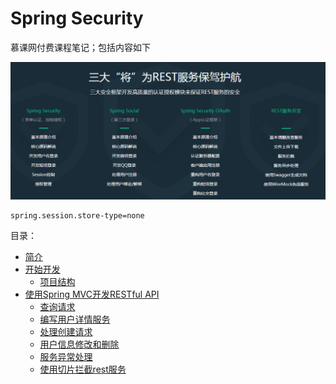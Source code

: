 # Spring Security
慕课网付费课程笔记；包括内容如下

![](/assets/image/imooc/spring_secunity/snipaste_20180801_143958.png)

```
spring.session.store-type=none
```

目录：

* [简介](chapter/imooc/spring_security/mvc_restfull_api/index.md)
* [开始开发]()
  - [项目结构](chapter/imooc/spring_security/start/项目结构.md)
* [使用Spring MVC开发RESTful API]()
  - [查询请求](chapter/imooc/spring_security/mvc_restfull_api/查询请求.md)
  - [编写用户详情服务](chapter/imooc/spring_security/mvc_restfull_api/编写用户详情服务.md)
  - [处理创建请求](chapter/imooc/spring_security/mvc_restfull_api/处理创建请求.md)
  - [用户信息修改和删除](chapter/imooc/spring_security/mvc_restfull_api/用户信息修改和删除.md)
  - [服务异常处理](chapter/imooc/spring_security/mvc_restfull_api/服务异常处理.md)
  - [使用切片拦截rest服务](chapter/imooc/spring_security/mvc_restfull_api/使用切片拦截rest服务.md)
